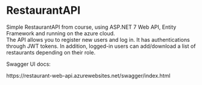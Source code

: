 # RestaurantAPI
Simple RestaurantAPI from course, using ASP.NET 7 Web API, Entity Framework and running on the azure cloud. <br>
The API allows you to register new users and log in. It has authentications through JWT tokens. In addition, logged-in users can add/download a list of restaurants depending on their role.

<p font-size="20">Swagger UI docs:</p>
https://restaurant-web-api.azurewebsites.net/swagger/index.html
